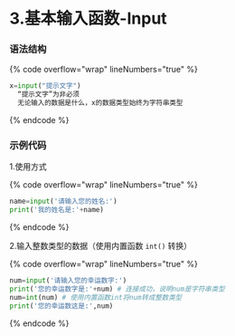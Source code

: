 # 3.基本输入函数-Input

### 语法结构

{% code overflow="wrap" lineNumbers="true" %}
```python
x=input("提示文字")
  “提示文字”为非必须
  无论输入的数据是什么，x的数据类型始终为字符串类型
```
{% endcode %}

### 示例代码

1.使用方式

{% code overflow="wrap" lineNumbers="true" %}
```python
name=input('请输入您的姓名:')
print('我的姓名是:'+name)
```
{% endcode %}

2.输入整数类型的数据（使用内置函数 `int()` 转换）

{% code overflow="wrap" lineNumbers="true" %}
```python
num=input('请输入您的幸运数字:')
print('您的幸运数字是:'+num) # 连接成功，说明num是字符串类型
num=int(num) # 使用内置函数int将num转成整数类型
print('您的幸运数这是:',num)
```
{% endcode %}

